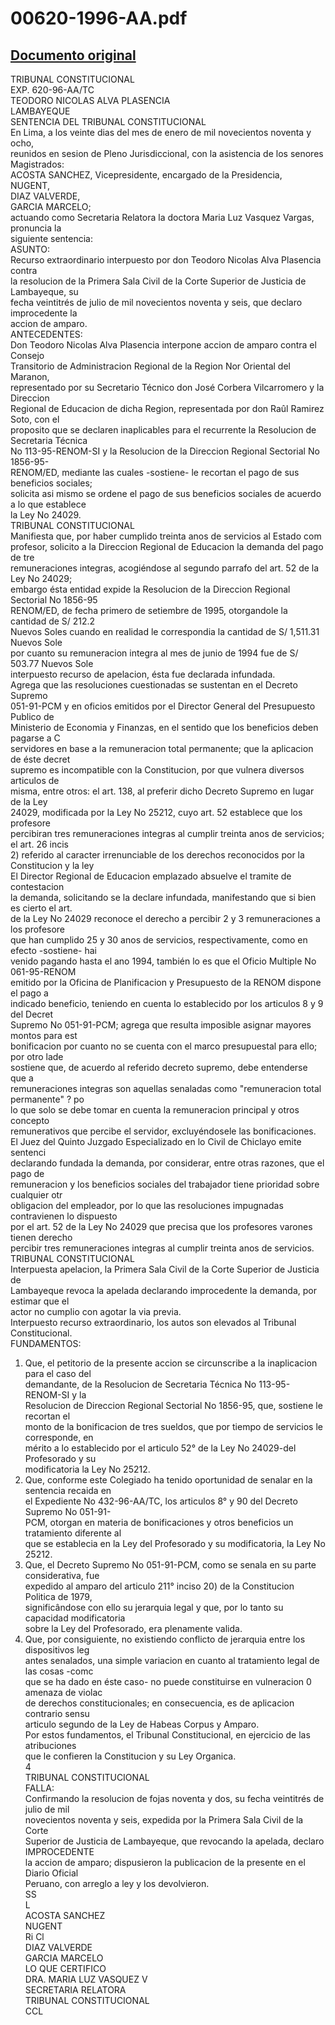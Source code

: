 
00620-1996-AA.pdf
=================
  
[Documento original](https://tc.gob.pe/jurisprudencia/1998/00620-1996-AA.pdf)  
---  
TRIBUNAL CONSTITUCIONAL  
EXP. 620-96-AA/TC  
TEODORO NICOLAS ALVA PLASENCIA  
LAMBAYEQUE  
SENTENCIA DEL TRIBUNAL CONSTITUCIONAL  
En Lima, a los veinte dias del mes de enero de mil novecientos noventa y ocho,  
reunidos en sesion de Pleno Jurisdiccional, con la asistencia de los senores Magistrados:  
ACOSTA SANCHEZ, Vicepresidente, encargado de la Presidencia,  
NUGENT,  
DIAZ VALVERDE,  
GARCIA MARCELO;  
actuando como Secretaria Relatora la doctora Maria Luz Vasquez Vargas, pronuncia la  
siguiente sentencia:  
ASUNTO:  
Recurso extraordinario interpuesto por don Teodoro Nicolas Alva Plasencia contra  
la resolucion de la Primera Sala Civil de la Corte Superior de Justicia de Lambayeque, su  
fecha veintitrés de julio de mil novecientos noventa y seis, que declaro improcedente la  
accion de amparo.  
ANTECEDENTES:  
Don Teodoro Nicolas Alva Plasencia interpone accion de amparo contra el Consejo  
Transitorio de Administracion Regional de la Region Nor Oriental del Maranon,  
representado por su Secretario Técnico don José Corbera Vilcarromero y la Direccion  
Regional de Educacion de dicha Region, representada por don Raûl Ramirez Soto, con el  
proposito que se declaren inaplicables para el recurrente la Resolucion de Secretaria Técnica  
No 113-95-RENOM-SI y la Resolucion de la Direccion Regional Sectorial No 1856-95-  
RENOM/ED, mediante las cuales -sostiene- le recortan el pago de sus beneficios sociales;  
solicita asi mismo se ordene el pago de sus beneficios sociales de acuerdo a lo que establece  
la Ley No 24029.  
TRIBUNAL CONSTITUCIONAL  
Manifiesta que, por haber cumplido treinta anos de servicios al Estado com  
profesor, solicito a la Direccion Regional de Educacion la demanda del pago de tre  
remuneraciones integras, acogiéndose al segundo parrafo del art. 52 de la Ley No 24029;  
embargo ésta entidad expide la Resolucion de la Direccion Regional Sectorial No 1856-95  
RENOM/ED, de fecha primero de setiembre de 1995, otorgandole la cantidad de S/ 212.2  
Nuevos Soles cuando en realidad le correspondia la cantidad de S/ 1,511.31 Nuevos Sole  
por cuanto su remuneracion integra al mes de junio de 1994 fue de S/ 503.77 Nuevos Sole  
interpuesto recurso de apelacion, ésta fue declarada infundada.  
Agrega que las resoluciones cuestionadas se sustentan en el Decreto Supremo  
051-91-PCM y en oficios emitidos por el Director General del Presupuesto Publico de  
Ministerio de Economia y Finanzas, en el sentido que los beneficios deben pagarse a C  
servidores en base a la remuneracion total permanente; que la aplicacion de éste decret  
supremo es incompatible con la Constitucion, por que vulnera diversos articulos de  
misma, entre otros: el art. 138, al preferir dicho Decreto Supremo en lugar de la Ley  
24029, modificada por la Ley No 25212, cuyo art. 52 establece que los profesore  
percibiran tres remuneraciones integras al cumplir treinta anos de servicios; el art. 26 incis  
2) referido al caracter irrenunciable de los derechos reconocidos por la Constitucion y la ley  
El Director Regional de Educacion emplazado absuelve el tramite de contestacion  
la demanda, solicitando se la declare infundada, manifestando que si bien es cierto el art.  
de la Ley No 24029 reconoce el derecho a percibir 2 y 3 remuneraciones a los profesore  
que han cumplido 25 y 30 anos de servicios, respectivamente, como en efecto -sostiene- hai  
venido pagando hasta el ano 1994, también lo es que el Oficio Multiple No 061-95-RENOM  
emitido por la Oficina de Planificacion y Presupuesto de la RENOM dispone el pago a  
indicado beneficio, teniendo en cuenta lo establecido por los articulos 8 y 9 del Decret  
Supremo No 051-91-PCM; agrega que resulta imposible asignar mayores montos para est  
bonificacion por cuanto no se cuenta con el marco presupuestal para ello; por otro lade  
sostiene que, de acuerdo al referido decreto supremo, debe entenderse que a  
remuneraciones integras son aquellas senaladas como "remuneracion total permanente" ? po  
lo que solo se debe tomar en cuenta la remuneracion principal y otros concepto  
remunerativos que percibe el servidor, excluyéndosele las bonificaciones.  
El Juez del Quinto Juzgado Especializado en lo Civil de Chiclayo emite sentenci  
declarando fundada la demanda, por considerar, entre otras razones, que el pago de  
remuneracion y los beneficios sociales del trabajador tiene prioridad sobre cualquier otr  
obligacion del empleador, por lo que las resoluciones impugnadas contravienen lo dispuesto  
por el art. 52 de la Ley No 24029 que precisa que los profesores varones tienen derecho  
percibir tres remuneraciones integras al cumplir treinta anos de servicios.  
TRIBUNAL CONSTITUCIONAL  
Interpuesta apelacion, la Primera Sala Civil de la Corte Superior de Justicia de  
Lambayeque revoca la apelada declarando improcedente la demanda, por estimar que el  
actor no cumplio con agotar la via previa.  
Interpuesto recurso extraordinario, los autos son elevados al Tribunal Constitucional.  
FUNDAMENTOS:  
1. Que, el petitorio de la presente accion se circunscribe a la inaplicacion para el caso del  
demandante, de la Resolucion de Secretaria Técnica No 113-95-RENOM-SI y la  
Resolucion de Direccion Regional Sectorial No 1856-95, que, sostiene le recortan el  
monto de la bonificacion de tres sueldos, que por tiempo de servicios le corresponde, en  
mérito a lo establecido por el articulo 52° de la Ley No 24029-del Profesorado y su  
modificatoria la Ley No 25212.  
2. Que, conforme este Colegiado ha tenido oportunidad de senalar en la sentencia recaida en  
el Expediente No 432-96-AA/TC, los articulos 8° y 90 del Decreto Supremo No 051-91-  
PCM, otorgan en materia de bonificaciones y otros beneficios un tratamiento diferente al  
que se establecia en la Ley del Profesorado y su modificatoria, la Ley No 25212.  
3. Que, el Decreto Supremo No 051-91-PCM, como se senala en su parte considerativa, fue  
expedido al amparo del articulo 211° inciso 20) de la Constitucion Politica de 1979,  
significândose con ello su jerarquia legal y que, por lo tanto su capacidad modificatoria  
sobre la Ley del Profesorado, era plenamente valida.  
4. Que, por consiguiente, no existiendo conflicto de jerarquia entre los dispositivos leg  
antes senalados, una simple variacion en cuanto al tratamiento legal de las cosas -comc  
que se ha dado en éste caso- no puede constituirse en vulneracion 0 amenaza de violac  
de derechos constitucionales; en consecuencia, es de aplicacion contrario sensu  
articulo segundo de la Ley de Habeas Corpus y Amparo.  
Por estos fundamentos, el Tribunal Constitucional, en ejercicio de las atribuciones  
que le confieren la Constitucion y su Ley Organica.  
4  
TRIBUNAL CONSTITUCIONAL  
FALLA:  
Confirmando la resolucion de fojas noventa y dos, su fecha veintitrés de julio de mil  
novecientos noventa y seis, expedida por la Primera Sala Civil de la Corte  
Superior de Justicia de Lambayeque, que revocando la apelada, declaro IMPROCEDENTE  
la accion de amparo; dispusieron la publicacion de la presente en el Diario Oficial  
Peruano, con arreglo a ley y los devolvieron.  
SS  
L  
ACOSTA SANCHEZ  
NUGENT  
Ri Cl   
DIAZ VALVERDE  
GARCIA MARCELO  
LO QUE CERTIFICO  
DRA. MARIA LUZ VASQUEZ V  
SECRETARIA RELATORA  
TRIBUNAL CONSTITUCIONAL  
CCL